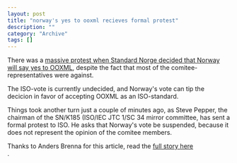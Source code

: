 ```yaml
--- 
layout: post 
title: "norway's yes to ooxml recieves formal protest"
description: ""
category: "Archive"
tags: []
---  
```

<p>There was a <a href="http://phun-ky.net/2008/03/norway-says-yes-to-ooxml-despite-protests">massive protest when Standard Norge decided that Norway will say yes to OOXML</a>, despite the fact that most of the comitee-representatives were against.</p>

<p>The ISO-vote is currently undecided, and Norway's vote can tip the decicion in favor of accepting OOXML as an ISO-standard.</p>

<p>Things took another turn just a couple of minutes ago, as Steve Pepper, the chairman of the SN/K185 (ISO/IEC JTC 1/SC 34 mirror committee, has sent a formal protest to ISO. He asks that Norway's vote be suspended, because it does not represent the opinion of the comitee members.</p>

<p>Thanks to Anders Brenna for this article, read the <a href="http://blog.abrenna.com/formal-protest-against-norways-yes-to-ooxml/">full story here</a> <br/>.</p>